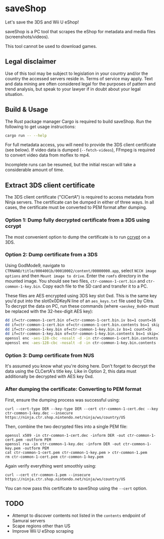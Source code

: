 # saveShop

Let's save the 3DS and Wii U eShop!

saveShop is a PC tool that scrapes the eShop for metadata and media files (screenshots/videos).

This tool cannot be used to download games.

## Legal disclaimer

Use of this tool may be subject to legislation in your country and/or the country the accessed servers reside in. Terms of service may apply.
Text and data mining are often considered legal for the purposes of pattern and trend analysis, but speak to your lawyer if in doubt about your legal situation.

## Build & Usage

The Rust package manager Cargo is required to build saveShop. Run the following to get usage instructions:
```sh
cargo run -- --help
```

For full metadata access, you will need to provide the 3DS client certificate (see below).
If video data is dumped (`--fetch-videos`), FFmpeg is required to convert video data from moflex to mp4.

Incomplete runs can be resumed, but the initial rescan will take a considerable amount of time.

## Extract 3DS client certificate

The 3DS client certificate ("ClCertA") is required to access metadata from Ninja servers.
The certificate can be dumped in either of three ways. In all cases, the certificate must be converted to PEM format after dumping.

### Option 1: Dump fully decrypted certificate from a 3DS using ccrypt

The most convenient option to dump the certificate is to run [ccrypt](https://github.com/SciresM/ccrypt) on a 3DS.

### Option 2: Dump certificate from a 3DS

Using GodMode9, navigate to `CTRNAND/title/0004001b/00010002/content/00000000.app`, select `NCCH image options` and then `Mount image to drive`.
Enter the `romfs` directory in the mounted image. You should see two files, `ctr-common-1-cert.bin` and `ctr-common-1-key.bin`. Copy each file to the SD card and transfer it to a PC.

These files are AES encrypted using 3DS key slot 0xd. This is the same key you'd put into the slot0x0DKeyN line of an `aes_keys.txt` file used by Citra.
To decrypt the data on PC, run these commands (where `<aeskey_0x0d>` must be replaced with the 32-hex-digit AES key):
```sh
dd if=ctr-common-1-cert.bin of=ctr-common-1-cert.bin.iv bs=1 count=16
dd if=ctr-common-1-cert.bin of=ctr-common-1-cert.bin.contents bs=1 skip=16
dd if=ctr-common-1-key.bin of=ctr-common-1-key.bin.iv bs=1 count=16
dd if=ctr-common-1-key.bin of=ctr-common-1-key.bin.contents bs=1 skip=16
openssl enc -aes-128-cbc -nosalt -d -in ctr-common-1-cert.bin.contents -K <aeskey_0x0d> -iv `xxd -p ctr-common-1-cert.bin.iv` > ctr-common-1-cert.dec
openssl enc -aes-128-cbc -nosalt -d -in ctr-common-1-key.bin.contents -K <aeskey_0x0d> -iv `xxd -p ctr-common-1-key.bin.iv` > ctr-common-1-key.dec
```

### Option 3: Dump certificate from NUS

It's assumed you know what you're doing here. Don't forget to decrypt the data using the CLCertA's title key. Like in Option 2, this data must additionally be decrypted with AES key 0xd.

### After dumping the certificate: Converting to PEM format

First, ensure the dumping process was successful using:
```
curl --cert-type DER --key-type DER --cert ctr-common-1-cert.dec --key ctr-common-1-key.dec --insecure https://ninja.ctr.shop.nintendo.net/ninja/ws/country/US
```

Then, combine the two decrypted files into a single PEM file:
```
openssl x509 -in ctr-common-1-cert.dec -inform DER -out ctr-common-1-cert.pem -outform PEM
openssl rsa -in ctr-common-1-key.dec -inform DER -out ctr-common-1-key.pem -outform PEM
cat ctr-common-1-cert.pem ctr-common-1-key.pem > ctr-common-1.pem
rm ctr-common-1-cert.pem ctr-common-1-key.pem
```

Again verify everything went smoothly using:
```
curl --cert ctr-common-1.pem --insecure https://ninja.ctr.shop.nintendo.net/ninja/ws/country/US
```

You can now pass this certificate to saveShop using the `--cert` option.

## TODO

* Attempt to discover contents not listed in the `contents` endpoint of Samurai servers
* Scape regions other than US
* Improve Wii U eShop scraping
